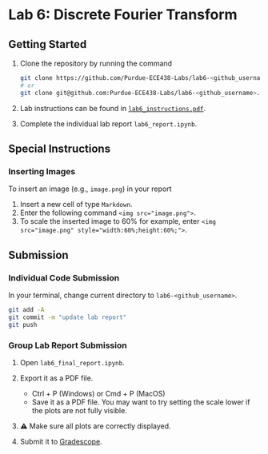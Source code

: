 # Lab 6: Discrete Fourier Transform

## Getting Started

1. Clone the repository by running the command

    ```bash
    git clone https://github.com/Purdue-ECE438-Labs/lab6-<github_username>.git  # using web URL
    # or
    git clone git@github.com:Purdue-ECE438-Labs/lab6-<github_username>.git  # using SSH
    ```

2. Lab instructions can be found in [`lab6_instructions.pdf`](lab6_instructions.pdf).

3. Complete the individual lab report `lab6_report.ipynb`.

## Special Instructions

### Inserting Images

To insert an image (e.g., `image.png`) in your report
  
  1. Insert a new cell of type `Markdown`.
  2. Enter the following command `<img src="image.png">`.
  3. To scale the inserted image to 60% for example, enter `<img src="image.png" style="width:60%;height:60%;">`.

## Submission

### Individual Code Submission

In your terminal, change current directory to `lab6-<github_username>`.

```bash
git add -A 
git commit -m "update lab report"
git push
```

### Group Lab Report Submission

1. Open `lab6_final_report.ipynb`.

2. Export it as a PDF file.
    * Ctrl + P (Windows) or Cmd + P (MacOS)
    * Save it as a PDF file. You may want to try setting the scale lower if the plots are not fully visible.

3. ⚠️ Make sure all plots are correctly displayed.

4. Submit it to [Gradescope](https://www.gradescope.com/).
